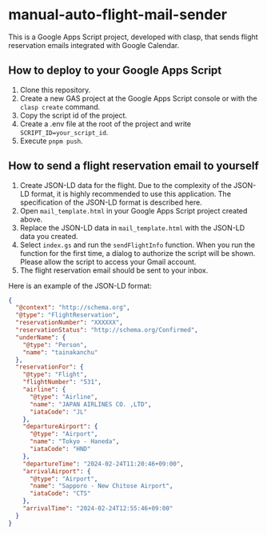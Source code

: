 # manual-auto-flight-mail-sender
This is a Google Apps Script project, developed with clasp, that sends flight reservation emails integrated with Google Calendar.

## How to deploy to your Google Apps Script
1. Clone this repository.
2. Create a new GAS project at the Google Apps Script console or with the `clasp create` command.
3. Copy the script id of the project.
4. Create a .env file at the root of the project and write `SCRIPT_ID=your_script_id`.
5. Execute `pnpm push`.


## How to send a flight reservation email to yourself
1. Create JSON-LD data for the flight. Due to the complexity of the JSON-LD format, it is highly recommended to use this application. The specification of the JSON-LD format is described here.
2. Open `mail_template.html` in your Google Apps Script project created above.
3. Replace the JSON-LD data in `mail_template.html` with the JSON-LD data you created.
4. Select `index.gs` and run the `sendFlightInfo` function. When you run the function for the first time, a dialog to authorize the script will be shown. Please allow the script to access your Gmail account.
5. The flight reservation email should be sent to your inbox.

Here is an example of the JSON-LD format:
```json
{
  "@context": "http://schema.org",
  "@type": "FlightReservation",
  "reservationNumber": "XXXXXX",
  "reservationStatus": "http://schema.org/Confirmed",
  "underName": {
    "@type": "Person",
    "name": "tainakanchu"
  },
  "reservationFor": {
    "@type": "Flight",
    "flightNumber": "531",
    "airline": {
      "@type": "Airline",
      "name": "JAPAN AIRLINES CO. ,LTD",
      "iataCode": "JL"
    },
    "departureAirport": {
      "@type": "Airport",
      "name": "Tokyo - Haneda",
      "iataCode": "HND"
    },
    "departureTime": "2024-02-24T11:20:46+09:00",
    "arrivalAirport": {
      "@type": "Airport",
      "name": "Sapporo - New Chitose Airport",
      "iataCode": "CTS"
    },
    "arrivalTime": "2024-02-24T12:55:46+09:00"
  }
}
```
